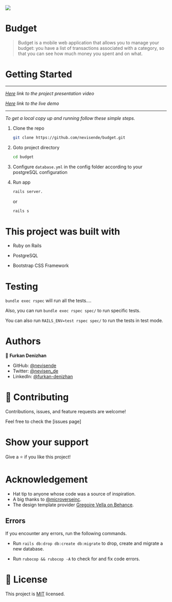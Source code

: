 ![](https://img.shields.io/badge/Microverse-blueviolet)

# Budget

> Budget is a mobile web application that allows you to manage your budget: you have a list of transactions associated with a category, so that you can see how much money you spent and on what.

# Getting Started
----
_[Here](https://drive.google.com/file/d/1lxGV1ZORn-1vis-OriPPujdC_N6QrXhg/view?usp=sharing)  link to the project presentation video_

_[Here](https://cryptic-refuge-36900.herokuapp.com/) link to the live demo_

---

_To get a local copy up and running follow these simple steps._

1. Clone the repo
   ```sh
   git clone https://github.com/nevisende/budget.git
   ```
2. Goto project directory
   ```sh
   cd budget
   ```

3. Configure `database.yml` in the config folder according to your postgreSQL configuration
4. Run app
   ```sh
   rails server.
   ```
   or
   ```sh
   rails s 
   ```

# This project was built with

- Ruby on Rails

- PostgreSQL

- Bootstrap CSS Framework


# Testing

`bundle exec rspec` will run all the tests....

Also, you can run `bundle exec rspec spec/` to run specific tests.

You can also run `RAILS_ENV=test rspec spec/` to run the tests in test mode.

# Authors

👤 **Furkan Denizhan**

- GitHub: [@nevisende](https://github.com/nevisende)
- Twitter: [@nevisen_de](https://twitter.com/nevisen_de) 
- LinkedIn: [@furkan-denizhan](https://www.linkedin.com/in/furkan-denizhan)

# 🤝 Contributing

Contributions, issues, and feature requests are welcome!

Feel free to check the [issues page]

# Show your support

Give a ⭐️ if you like this project!

# Acknowledgement

- Hat tip to anyone whose code was a source of inspiration.
- A big thanks to [@microverseinc](https://github.com/microverseinc).
- The design template provider [Gregoire Vella on Behance](https://www.behance.net/gregoirevella).

## Errors

If you encounter any errors, run the following commands.

- Run `rails db:drop db:create db:migrate` to drop, create and migrate a new database.

- Run `rubocop && rubocop -A` to check for and fix code errors.

# 📝 License

This project is [MIT](./MIT.md) licensed.